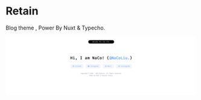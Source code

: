 # Retain
Blog theme , Power By Nuxt &amp; Typecho.

![theme preview](https://raw.githubusercontent.com/NaCoLiu/Retain/main/readme.png)